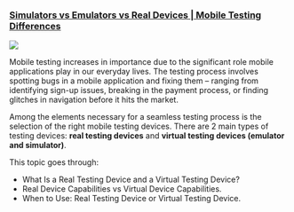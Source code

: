 ### [Simulators vs Emulators vs Real Devices | Mobile Testing Differences](https://www.katalon.com/resources-center/blog/simulator-emulator-real-device/)

<img src="https://d1h3p5fzmizjvp.cloudfront.net/wp-content/uploads/2020/12/Which-are-the-best-mobile-testing-tools_-simulators-emulators-and-real-devices.png">

Mobile testing increases in importance due to the significant role mobile applications play in our everyday lives. The testing process involves spotting bugs in a mobile application and fixing them – ranging from identifying sign-up issues, breaking in the payment process, or finding glitches in navigation before it hits the market.

Among the elements necessary for a seamless testing process is the selection of the right mobile testing devices. There are 2 main types of testing devices: **real testing devices** and **virtual testing devices (emulator and simulator)**.

This topic goes through:
- What Is a Real Testing Device and a Virtual Testing Device?
- Real Device Capabilities vs Virtual Device Capabilities.
- When to Use: Real Testing Device or Virtual Testing Device.
